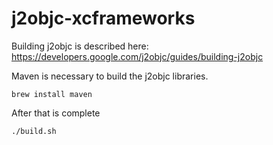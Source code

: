 # j2objc-xcframeworks

Building j2objc is described here: https://developers.google.com/j2objc/guides/building-j2objc

Maven is necessary to build the j2objc libraries.
```shell
brew install maven
```

After that is complete
```shell
./build.sh
```
